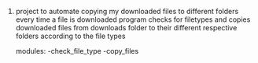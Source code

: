 1. project to automate copying my downloaded files to different folders every time a file is downloaded
      program  checks for filetypes and copies downloaded files from downloads folder to their different respective folders
      according to the file types

      modules:
       -check_file_type
       -copy_files
